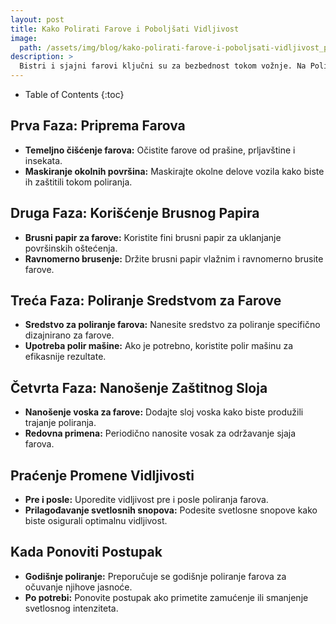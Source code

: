 ```yaml
---
layout: post
title: Kako Polirati Farove i Poboljšati Vidljivost
image: 
  path: /assets/img/blog/kako-polirati-farove-i-poboljsati-vidljivost_poliranje-auta-ba.png
description: >
  Bistri i sjajni farovi ključni su za bezbednost tokom vožnje. Na PoliranjeAutа.ba saznajte korake za pravilno poliranje farova i poboljšajte svoju vidljivost na putu.
---
```



- Table of Contents
{:toc}


## Prva Faza: Priprema Farova

- **Temeljno čišćenje farova:** Očistite farove od prašine, prljavštine i insekata.
- **Maskiranje okolnih površina:** Maskirajte okolne delove vozila kako biste ih zaštitili tokom poliranja.

## Druga Faza: Korišćenje Brusnog Papira

- **Brusni papir za farove:** Koristite fini brusni papir za uklanjanje površinskih oštećenja.
- **Ravnomerno brusenje:** Držite brusni papir vlažnim i ravnomerno brusite farove.

## Treća Faza: Poliranje Sredstvom za Farove

- **Sredstvo za poliranje farova:** Nanesite sredstvo za poliranje specifično dizajnirano za farove.
- **Upotreba polir mašine:** Ako je potrebno, koristite polir mašinu za efikasnije rezultate.

## Četvrta Faza: Nanošenje Zaštitnog Sloja

- **Nanošenje voska za farove:** Dodajte sloj voska kako biste produžili trajanje poliranja.
- **Redovna primena:** Periodično nanosite vosak za održavanje sjaja farova.

## Praćenje Promene Vidljivosti

- **Pre i posle:** Uporedite vidljivost pre i posle poliranja farova.
- **Prilagođavanje svetlosnih snopova:** Podesite svetlosne snopove kako biste osigurali optimalnu vidljivost.

## Kada Ponoviti Postupak

- **Godišnje poliranje:** Preporučuje se godišnje poliranje farova za očuvanje njihove jasnoće.
- **Po potrebi:** Ponovite postupak ako primetite zamućenje ili smanjenje svetlosnog intenziteta.